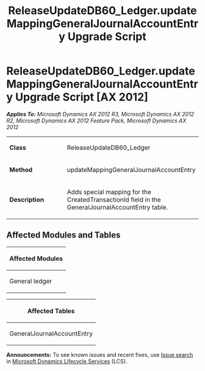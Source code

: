﻿---
title: ReleaseUpdateDB60_Ledger.updateMappingGeneralJournalAccountEntry Upgrade Script
TOCTitle: ReleaseUpdateDB60_Ledger.updateMappingGeneralJournalAccountEntry Upgrade Script
ms:assetid: 7d4c96e4-0af4-7979-5155-3cb13fb7cf90
ms:mtpsurl: https://msdn.microsoft.com/en-us/library/JJ719477(v=AX.60)
ms:contentKeyID: 49709267
ms.date: 05/18/2015
mtps_version: v=AX.60
---

# ReleaseUpdateDB60\_Ledger.updateMappingGeneralJournalAccountEntry Upgrade Script [AX 2012]


_**Applies To:** Microsoft Dynamics AX 2012 R3, Microsoft Dynamics AX 2012 R2, Microsoft Dynamics AX 2012 Feature Pack, Microsoft Dynamics AX 2012_

<table>
<colgroup>
<col style="width: 50%" />
<col style="width: 50%" />
</colgroup>
<tbody>
<tr class="odd">
<td><p><strong>Class</strong></p></td>
<td><p>ReleaseUpdateDB60_Ledger</p></td>
</tr>
<tr class="even">
<td><p><strong>Method</strong></p></td>
<td><p>updateMappingGeneralJournalAccountEntry</p></td>
</tr>
<tr class="odd">
<td><p><strong>Description</strong></p></td>
<td><p>Adds special mapping for the CreatedTransactionId field in the GeneralJournalAccountEntry table.</p></td>
</tr>
</tbody>
</table>


## Affected Modules and Tables

<table>
<colgroup>
<col style="width: 100%" />
</colgroup>
<thead>
<tr class="header">
<th><p>Affected Modules</p></th>
</tr>
</thead>
<tbody>
<tr class="odd">
<td><p>General ledger</p></td>
</tr>
</tbody>
</table>


<table>
<colgroup>
<col style="width: 100%" />
</colgroup>
<thead>
<tr class="header">
<th><p>Affected Tables</p></th>
</tr>
</thead>
<tbody>
<tr class="odd">
<td><p>GeneralJournalAccountEntry</p></td>
</tr>
</tbody>
</table>

  
**Announcements:** To see known issues and recent fixes, use [Issue search](http://go.microsoft.com/fwlink/?linkid=389258) in [Microsoft Dynamics Lifecycle Services](http://go.microsoft.com/fwlink/?linkid=306505) (LCS).

